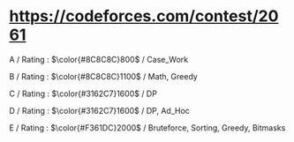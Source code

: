 # https://codeforces.com/contest/2061

A / Rating : $\color{#8C8C8C}800$ / Case_Work

B / Rating : $\color{#8C8C8C}1100$ / Math, Greedy

C / Rating : $\color{#3162C7}1600$ / DP

D / Rating : $\color{#3162C7}1600$ / DP, Ad_Hoc

E / Rating : $\color{#F361DC}2000$ / Bruteforce, Sorting, Greedy, Bitmasks


